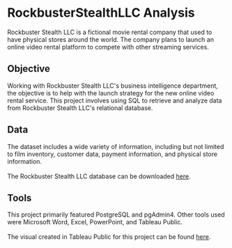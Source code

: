 # RockbusterStealthLLC Analysis
Rockbuster Stealth LLC is a fictional movie rental company that used to have physical stores around the world. The company plans to launch an online video rental platform to compete with other streaming services.
## Objective
Working with Rockbuster Stealth LLC's business intelligence department, the objective is to help with the launch strategy for the new online video rental service. This project involves using SQL to retrieve and analyze data from Rockbuster Stealth LLC's relational database.
## Data
The dataset includes a wide variety of information, including but not limited to film inventory, customer data, payment information, and physical store information. <br/>
<br/>
The Rockbuster Stealth LLC database can be downloaded [here](http://www.postgresqltutorial.com/wp-content/uploads/2019/05/dvdrental.zip). 
## Tools
This project primarily featured PostgreSQL and pgAdmin4. Other tools used were Microsoft Word, Excel, PowerPoint, and Tableau Public. <br/>
<br/>
The visual created in Tableau Public for this project can be found [here](https://public.tableau.com/views/Task3_10CustomerSalesByCountryMap/CustomersandSalesByCountry?:language=en-US&:display_count=n&:origin=viz_share_link). 
